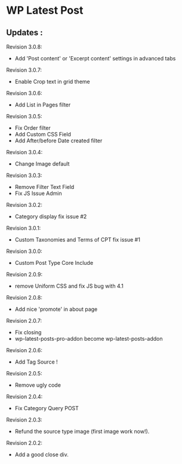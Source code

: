 WP Latest Post
==============

Updates :
---------
Revision 3.0.8:
* Add 'Post content' or 'Excerpt content' settings in advanced tabs

Revision 3.0.7:
* Enable Crop text in grid theme

Revision 3.0.6:
* Add List in Pages filter

Revision 3.0.5: 
* Fix Order filter
* Add Custom CSS Field
* Add After/before Date created filter

Revision 3.0.4:
* Change Image default

Revision 3.0.3:
* Remove Filter Text Field
* Fix JS Issue Admin

Revision 3.0.2:
* Category display fix issue #2

Revision 3.0.1:
* Custom Taxonomies and Terms of CPT fix issue #1

Revision 3.0.0:
* Custom Post Type Core Include

Revision 2.0.9:
 * remove Uniform CSS and fix JS bug with 4.1

Revision 2.0.8:
 * Add nice 'promote' in about page

Revision 2.0.7:
 * Fix closing <div>
 * wp-latest-posts-pro-addon become wp-latest-posts-addon
 
Revision 2.0.6:
 * Add Tag Source !

Revision 2.0.5:
 * Remove ugly code

Revision 2.0.4:
 * Fix Category Query POST

Revision 2.0.3:
 * Refund the source type image (first image work now!).

Revision 2.0.2:
 * Add a good close div.
 
